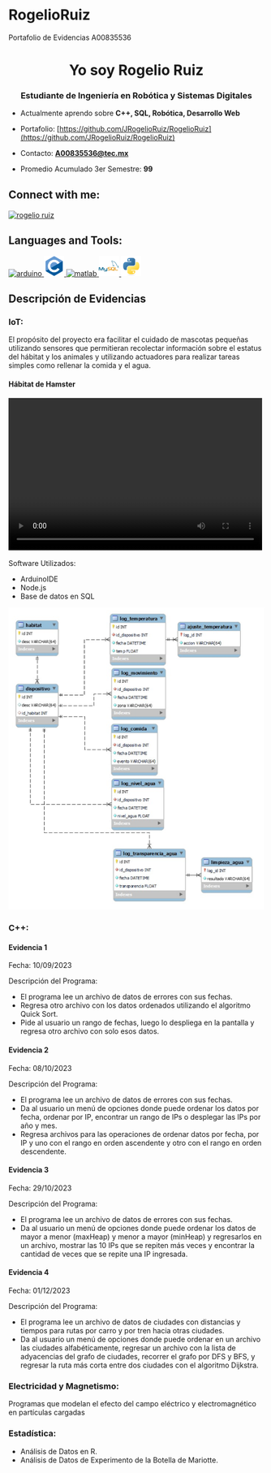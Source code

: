 # RogelioRuiz
Portafolio de Evidencias A00835536 

<h1 align="center">Yo soy Rogelio Ruiz</h1>
<h3 align="center">Estudiante de Ingeniería en Robótica y Sistemas Digitales</h3>

- Actualmente aprendo sobre **C++, SQL, Robótica, Desarrollo Web**

- Portafolio: [https://github.com/JRogelioRuiz/RogelioRuiz](https://github.com/JRogelioRuiz/RogelioRuiz)

- Contacto: **A00835536@tec.mx**

- Promedio Acumulado 3er Semestre: **99**

## Connect with me:

<a href="https://linkedin.com/in/rogelio-ruiz-5035b524b" target="blank"><img align="center" src="https://raw.githubusercontent.com/rahuldkjain/github-profile-readme-generator/master/src/images/icons/Social/linked-in-alt.svg" alt="rogelio ruiz" height="30" width="40" /></a>

## Languages and Tools:

<p align="left">
  <a href="https://www.arduino.cc/" target="_blank" rel="noreferrer">
    <img src="https://cdn.worldvectorlogo.com/logos/arduino-1.svg" alt="arduino" width="40" height="40"/>
  </a>
  <a href="https://www.cprogramming.com/" target="_blank" rel="noreferrer">
    <img src="https://raw.githubusercontent.com/devicons/devicon/master/icons/c/c-original.svg" alt="c" width="40" height="40"/>
  </a>
  <a href="https://www.mathworks.com/" target="_blank" rel="noreferrer">
    <img src="https://upload.wikimedia.org/wikipedia/commons/2/21/Matlab_Logo.png" alt="matlab" width="40" height="40"/>
  </a>
  <a href="https://www.mysql.com/" target="_blank" rel="noreferrer">
    <img src="https://raw.githubusercontent.com/devicons/devicon/master/icons/mysql/mysql-original-wordmark.svg" alt="mysql" width="40" height="40"/>
  </a>
  <a href="https://www.python.org" target="_blank" rel="noreferrer">
    <img src="https://raw.githubusercontent.com/devicons/devicon/master/icons/python/python-original.svg" alt="python" width="40" height="40"/>
  </a>
</p>

## Descripción de Evidencias

### IoT:

El propósito del proyecto era facilitar el cuidado de mascotas pequeñas utilizando sensores que permitieran recolectar información sobre el estatus del hábitat y los animales y utilizando actuadores para realizar tareas simples como rellenar la comida y el agua.

#### Hábitat de Hamster

<video width="500" height="300" controls="controls">
  <source src="Assets/Jaula_Hamster.mp4" type="video/mp4">
</video>

Software Utilizados:

- ArduinoIDE
- Node.js
- Base de datos en SQL

![IoT Database](Assets/bd_IoT.png)

### C++:

#### Evidencia 1

Fecha: 10/09/2023

Descripción del Programa:

- El programa lee un archivo de datos de errores con sus fechas.
- Regresa otro archivo con los datos ordenados utilizando el algoritmo Quick Sort.
- Pide al usuario un rango de fechas, luego lo despliega en la pantalla y regresa otro archivo con solo esos datos.

#### Evidencia 2

Fecha: 08/10/2023

Descripción del Programa:

- El programa lee un archivo de datos de errores con sus fechas.
- Da al usuario un menú de opciones donde puede ordenar los datos por fecha, ordenar por IP, encontrar un rango de IPs o desplegar las IPs por año y mes.
- Regresa archivos para las operaciones de ordenar datos por fecha, por IP y uno con el rango en orden ascendente y otro con el rango en orden descendente.

#### Evidencia 3

Fecha: 29/10/2023

Descripción del Programa:

- El programa lee un archivo de datos de errores con sus fechas.
- Da al usuario un menú de opciones donde puede ordenar los datos de mayor a menor (maxHeap) y menor a mayor (minHeap) y regresarlos en un archivo, mostrar las 10 IPs que se repiten más veces y encontrar la cantidad de veces que se repite una IP ingresada.

#### Evidencia 4

Fecha: 01/12/2023

Descripción del Programa:

- El programa lee un archivo de datos de ciudades con distancias y tiempos para rutas por carro y por tren hacia otras ciudades.
- Da al usuario un menú de opciones donde puede ordenar en un archivo las ciudades alfabéticamente, regresar un archivo con la lista de adyacencias del grafo de ciudades, recorrer el grafo por DFS y BFS, y regresar la ruta más corta entre dos ciudades con el algoritmo Dijkstra.

### Electricidad y Magnetismo:

Programas que modelan el efecto del campo eléctrico y electromagnético en partículas cargadas

### Estadística:

- Análisis de Datos en R.
- Análisis de Datos de Experimento de la Botella de Mariotte.
